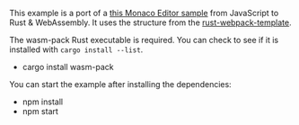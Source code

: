 This example is a port of a [this Monaco Editor sample](https://github.com/microsoft/monaco-editor-samples/tree/master/browser-esm-webpack) from JavaScript to Rust & WebAssembly. It uses the structure from the [rust-webpack-template](https://github.com/rustwasm/rust-webpack-template/tree/master/template).

The wasm-pack Rust executable is required. You can check to see if it is installed with `cargo install --list`. 
- cargo install wasm-pack

You can start the example after installing the dependencies:
- npm install
- npm start
